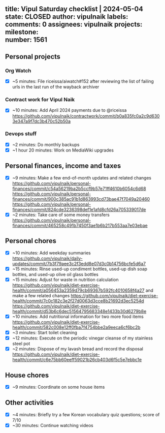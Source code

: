 title:	Vipul Saturday checklist | 2024-05-04
state:	CLOSED
author:	vipulnaik
labels:	
comments:	0
assignees:	vipulnaik
projects:	
milestone:	
number:	1561
--
## Personal projects

### Org Watch

- [x] ~5 minutes: File riceissa/aiwatch#152 after reviewing the list of failing urls in the last run of the wayback archiver

### Contract work for Vipul Naik

- [x] ~10 minutes: Add April 2024 payments due to @riceissa https://github.com/vipulnaik/contractwork/commit/b0a835fc0a2c9d6303e347a9f7dc3b470c52b50a

### Devops stuff

- [x] ~2 minutes: Do monthly backups
- [x] ~1 hour 20 minutes: Work on MediaWiki upgrades

## Personal finances, income and taxes

- [x] ~9 minutes: Make a few end-of-month updates and related changes https://github.com/vipulnaik/personal-finances/commit/c54a56219ba2b5ccf9b57e71ff4610b6054c6d68 https://github.com/vipulnaik/personal-finances/commit/900c385ac91b1d863993cd73bae47f7049a20460 https://github.com/vipulnaik/personal-finances/commit/824cde3236398def1e1afd8cfd26a705339017de
- [x] ~2 minutes: Take care of some money transfers https://github.com/vipulnaik/personal-finances/commit/465258c491b7450f3ae1b6b217b553aa7e03ebae

## Personal chores

- [x] ~10 minutes: Add weekday summaries https://github.com/vipulnaik/daily-updates/commit/7b3f79aee3c2f3edd8e07d3c0b14756bcfe5d6a7
- [x] ~15 minutes: Rinse used-up condiment bottles, used-up dish soap bottles, and used-up olive oil glass bottles
- [x] ~15 minutes: Adjust for waste in nutrition calculation https://github.com/vipulnaik/diet-exercise-health/commit/a056453a2359d79cb69367b592fc4010658f4a27 and make a few related changes https://github.com/vipulnaik/diet-exercise-health/commit/7c0c182c3e2f27d0063d3cce8b21692d3ec5254d https://github.com/vipulnaik/diet-exercise-health/commit/d53b6c6dec51564795683348e1433b30d6279b8e
- [x] ~10 minutes: Add nutritional information for two more food items https://github.com/vipulnaik/diet-exercise-health/commit/582c008e12ff0fba7f4754bbe2a9eeca6cf6bc2b
- [x] ~3 minutes: Start toilet cleaning
- [x] ~12 minutes: Execute on the periodic vinegar cleanse of my stainless steel pot
- [x] ~2 minutes: Dispose of my lavash bread and record the disposal https://github.com/vipulnaik/diet-exercise-health/commit/c6e75bb60eeff59021b26cb403d6f5c5e7ebbc1e

## House chores

- [x] ~9 minutes: Coordinate on some house items

## Other activities

- [x] ~4 minutes: Briefly try a few Korean vocabulary quiz questions; score of 7/10
- [x] ~30 minutes: Continue watching videos
